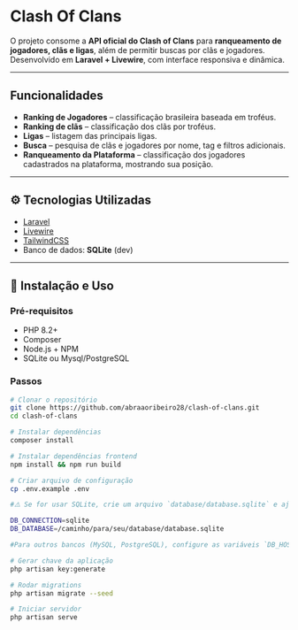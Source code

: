 # Clash Of Clans

O projeto consome a **API oficial do Clash of Clans** para **ranqueamento de jogadores, clãs e ligas**, além de permitir buscas por clãs e jogadores.  
Desenvolvido em **Laravel + Livewire**, com interface responsiva e dinâmica.

---

## Funcionalidades

-  **Ranking de Jogadores** – classificação brasileira baseada em troféus.  
-  **Ranking de clãs** – classificação dos clãs por troféus.  
-  **Ligas** – listagem das principais ligas.  
-  **Busca** – pesquisa de clãs e jogadores por nome, tag e filtros adicionais.
-  **Ranqueamento da Plataforma** – classificação dos jogadores cadastrados na plataforma, mostrando sua posição. 

---

## ⚙️ Tecnologias Utilizadas

- [Laravel](https://laravel.com)  
- [Livewire](https://livewire.laravel.com/)  
- [TailwindCSS](https://tailwindcss.com/)  
- Banco de dados: **SQLite** (dev) 

---

## 🚀 Instalação e Uso

### Pré-requisitos
- PHP 8.2+
- Composer
- Node.js + NPM
- SQLite ou Mysql/PostgreSQL

### Passos
```bash
# Clonar o repositório
git clone https://github.com/abraaoribeiro28/clash-of-clans.git
cd clash-of-clans

# Instalar dependências
composer install

# Instalar dependências frontend
npm install && npm run build

# Criar arquivo de configuração
cp .env.example .env

#⚠️ Se for usar SQLite, crie um arquivo `database/database.sqlite` e ajuste no `.env`:

DB_CONNECTION=sqlite  
DB_DATABASE=/caminho/para/seu/database/database.sqlite

#Para outros bancos (MySQL, PostgreSQL), configure as variáveis `DB_HOST`, `DB_PORT`, `DB_DATABASE`, `DB_USERNAME` e `DB_PASSWORD` conforme seu ambiente.

# Gerar chave da aplicação
php artisan key:generate

# Rodar migrations
php artisan migrate --seed

# Iniciar servidor
php artisan serve

